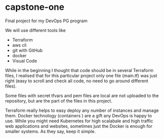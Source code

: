 # capstone-one
Final project for my DevOps PG program

We will use different tools like 
- Terraform
- aws cli
- git with GitHub
- docker
- Visual Code


While in the beginning I thought that code should be in several Terraform files, I realised that for this particular project only one file (main.tf) was just right (easy to scroll and check all code, no need to go around different files).

Some files with secret tfvars and pem files are local are not uploaded to the repository, but are the part of the files in this project.

Terraform really helps to easy deploy any number of instances and manage them.
Docker technology (containers ) are a gift any DevOps is happy to use. While you might need Kubernetes for high scalabale and high traffic web applications and websites, sometimes just the Docker is enough for smaller systems. As they say, keep it simple. 
